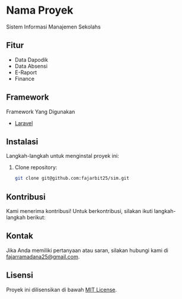 # Nama Proyek

Sistem Informasi Manajemen Sekolahs

## Fitur
- Data Dapodik
- Data Absensi
- E-Raport
- Finance

## Framework


Framework Yang Digunakan

- [Laravel](https://laravel.com/)

## Instalasi

Langkah-langkah untuk menginstal proyek ini:

1. Clone repository:
    ```bash
    git clone git@github.com:fajarbit25/sim.git
    ```


## Kontribusi

Kami menerima kontribusi! Untuk berkontribusi, silakan ikuti langkah-langkah berikut:



## Kontak

Jika Anda memiliki pertanyaan atau saran, silakan hubungi kami di [fajarramadana25@gmail.com](mailto:fajarramadana25@gmail.com).

## Lisensi

Proyek ini dilisensikan di bawah [MIT License](LICENSE).

